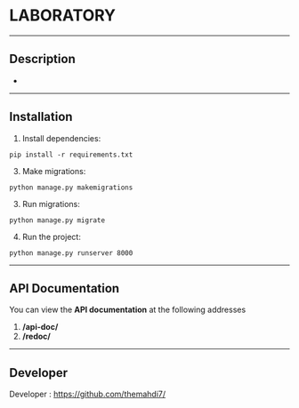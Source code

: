 # LABORATORY

<hr>

## Description
-
<hr>

## Installation

1. Install dependencies:
```
pip install -r requirements.txt
```
3. Make migrations:
```
python manage.py makemigrations
```
3. Run migrations:
```
python manage.py migrate
```
4. Run the project:
```
python manage.py runserver 8000
```
<hr>

## API Documentation
You can view the **API documentation** at the following addresses

1. **/api-doc/**
1. **/redoc/**
        
<hr>

## Developer
Developer : https://github.com/themahdi7/